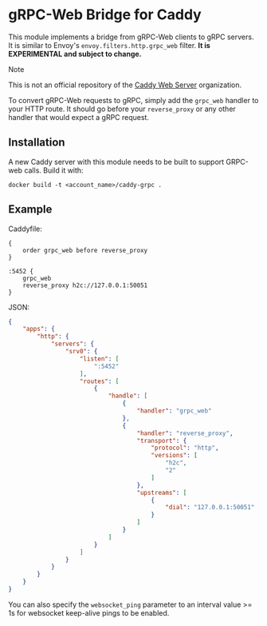 gRPC-Web Bridge for Caddy
=========================

This module implements a bridge from gRPC-Web clients to gRPC servers. It is similar to Envoy's `envoy.filters.http.grpc_web` filter. **It is EXPERIMENTAL and subject to change.**

> [!NOTE]
> This is not an official repository of the [Caddy Web Server](https://github.com/caddyserver) organization.

To convert gRPC-Web requests to gRPC, simply add the `grpc_web` handler to your HTTP route. It should go before your `reverse_proxy` or any other handler that would expect a gRPC request.

## Installation

A new Caddy server with this module needs to be built to support GRPC-web calls. Build it with:

```
docker build -t <account_name>/caddy-grpc .
```

## Example

Caddyfile:

```
{
	order grpc_web before reverse_proxy
}

:5452 {
	grpc_web
	reverse_proxy h2c://127.0.0.1:50051
}
```

JSON:

```json
{
	"apps": {
		"http": {
			"servers": {
				"srv0": {
					"listen": [
						":5452"
					],
					"routes": [
						{
							"handle": [
								{
									"handler": "grpc_web"
								},
								{
									"handler": "reverse_proxy",
									"transport": {
										"protocol": "http",
										"versions": [
											"h2c",
											"2"
										]
									},
									"upstreams": [
										{
											"dial": "127.0.0.1:50051"
										}
									]
								}
							]
						}
					]
				}
			}
		}
	}
}
```

You can also specify the `websocket_ping` parameter to an interval value >= 1s for websocket keep-alive pings to be enabled.
